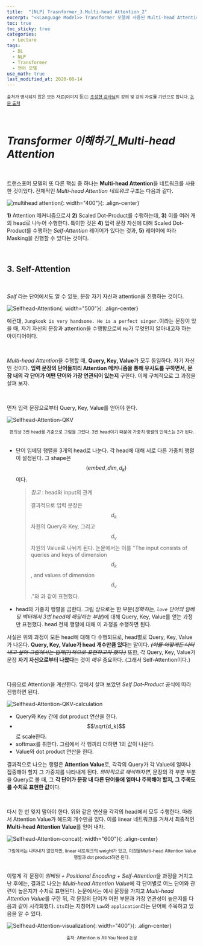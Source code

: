 ```yaml
---
title:  "[NLP] Trasnformer_3.Multi-head Attention_2"
excerpt: "<<Language Model>> Transformer 모델에 사용된 Multi-head Attention을 알아 보자."
toc: true
toc_sticky: true
categories:
  - Lecture
tags:
  - DL
  - NLP
  - Transformer
  - 언어 모델
use_math: true
last_modified_at: 2020-08-14
---
```




<sup>출처가 명시되지 않은 모든 자료(이미지 등)는 [조성현 강사님](https://blog.naver.com/chunjein)의 강의 및 강의 자료를 기반으로 합니다. [논문 출처](https://arxiv.org/abs/1706.03762) </sup> 

<br>

# *Transformer 이해하기_Multi-head Attention*

<br>



 트랜스포머 모델의 또 다른 핵심 중 하나는 **Multi-head Attention**을 네트워크를 사용한 것이었다. 전체적인 *Multi-head Attention 네트워크* 구조는 다음과 같다.

![multihead attention]({{site.url}}/assets/images/multihead-attention.png){: width="400"}{: .align-center}

 **1)** Attention 메커니즘으로서 **2)** Scaled Dot-Product를 수행하는데, **3)** 이를 여러 개의 head로 나누어 수행한다. 특이한 것은 **4)** 입력 문장 자신에 대해 Scaled Dot-Product를 수행하는 *Self-Attention* 레이어가 있다는 것과, **5)** 레이어에 따라 Masking을 진행할 수 있다는 것이다.

<br>

## 3. Self-Attention

<br>

 *Self* 라는 단어에서도 알 수 있듯, 문장 자기 자신과 attention을 진행하는 것이다.

![Selfhead-Attention]({{site.url}}/assets/images/self-attention.png){: width="500"}{: .align-center}

 예컨대, `Jungkook is very handsome. He is a perfect singer.`이라는 문장이 있을 때, 자기 자신의 문장과 attention을 수행함으로써 `He`가 무엇인지 알아내고자 하는 아이디어이다.

<br>

 *Multi-head Attention*을 수행할 때, **Query, Key, Value**가 모두 동일하다. 자기 자신인 것이다. **입력 문장의 단어들끼리 Attention 메커니즘을 통해 유사도를 구하면서, 문장 내의 각 단어가 어떤 단어와 가장 연관되어 있는지** 구한다. 이제 구체적으로 그 과정을 살펴 보자.

<br>



 먼저 입력 문장으로부터 Query, Key, Value를 얻어야 한다.

![Selfhead-Attention-QKV]({{site.url}}/assets/images/self-attention-qkv.png)

<center><sup>편의상 3번 head를 기준으로 그림을 그렸다. 3번 head이기 때문에 가중치 행렬의 인덱스는 2가 된다.</sup></center>

<br>

* 단어 임베딩 행렬을 3개의 head로 나눈다. 각 head에 대해 서로 다른 가중치 행렬이 설정된다. 그 shape은 $$(embed\_dim, d_k)$$ 이다.

  > *참고* : head와 input의 관계
  >
  >  결과적으로 입력 문장은 $$d_k$$차원의 Query와 Key, 그리고 $$d_v$$차원의 Value로 나뉘게 된다. 논문에서는 이를 "The input consists of queries and keys of dimension $$d_k$$, and values of dimension $$d_v$$."와 과 같이 표현했다.



* head와 가중치 행렬을 곱한다. 그림 상으로는 한 부분(*정확히는, `love` 단어의 임베딩 벡터에서 3번 head에 해당하는 부분*)에 대해 Query, Key, Value를 얻는 과정만 표현했다. head 전체 행렬에 대해 이 과정을 수행하면 된다.

 사실은 위의 과정이 모든 head에 대해 다 수행되므로, head별로 Query, Key, Value가 나온다. **Query, Key, Value가 head 개수만큼 있다**는 말이다. *~~(이를 어떻게든 나타내고 싶어 그림에서는 입체(?)적으로 표현하고자 했다.)~~* 또한, 각 Query, Key, Value가 문장 **자기 자신으로부터 나왔다**는 것이 *매우* 중요하다. (그래서 Self-Attention이다.)

<br>

 다음으로 Attention을 계산한다. 앞에서 살펴 보았던 *Self Dot-Product* 공식에 따라 진행하면 된다.

![Selfhead-Attention-QKV-calculation]({{site.url}}/assets/images/self-attention-qkv-att.png)

* Query와 Key 간에 dot product 연산을 한다.
* $$\sqrt{d_k}$$로 scale한다.
* softmax를 취한다. 그림에서 각 행끼리 더하면 1의 값이 나온다.
* Value와 dot product 연산을 한다.

 결과적으로 나오는 행렬은 **Attention Value**로, 각각의 Query가 각 Value에 얼마나 집중해야 할지 그 가중치를 나타내게 된다. *의미적으로 해석하자면*, 문장의 각 부분 부분을 Query로 볼 때, 그 **각 단어가 문장 내 다른 단어들에 얼마나 주목해야 할지, 그 주목도를 수치로 표현한 값**이다.

<br>

 다시 한 번 잊지 말아야 한다. 위와 같은 연산을 각각의 head에서 모두 수행한다. 따라서 Attention Value가 헤드의 개수만큼 있다. 이를 linear 네트워크를 거쳐서 최종적인 **Multi-head Attention Value**를 얻어 내자.

![Selfhead-Attention-concat]({{site.url}}/assets/images/self-attention-concat.png){: width="600"}{: .align-center}

<center><sup>그림에서는 나타내지 않았지만, linear 네트워크의 weight가 있고, 이것을Multi-head Attention Value 행렬과 dot product하면 된다.</sup></center>

<br>

 이렇게 각 문장이 *임베딩 + Positional Encoding + Self-Attention*을 과정을 거치고 난 후에는, 결과로 나오는 *Multi-head Attention Value*에 각 단어별로 어느 단어와 관련이 높은지가 수치로 표현된다. 논문에서는 예시 문장을 가지고 *Multi-head Attention Value*를 구한 뒤, 각 문장의 단어가 어떤 부분과 가장 연관성이 높은지를 다음과 같이 시각화했다. `its`라는 지칭어가 `Law`와 `application`라는 단어에 주목하고 있음을 알 수 있다.

![Selfhead-Attention-visualization]({{site.url}}/assets/images/self-attention-paper.png){: width="400"}{: .align-center}

<center><sup>출처: Attention is All You Need 논문</sup></center>

<br>